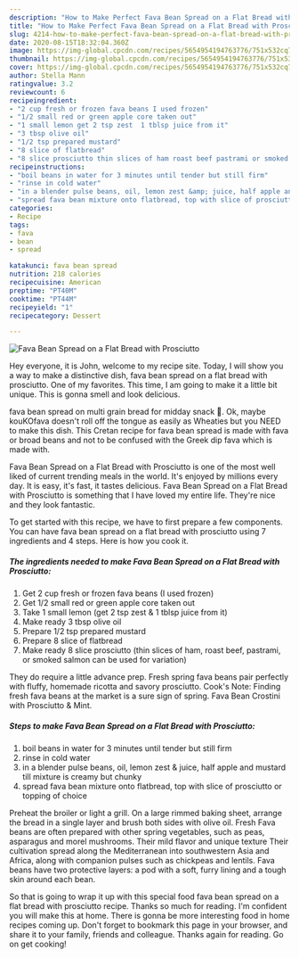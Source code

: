 ```yaml
---
description: "How to Make Perfect Fava Bean Spread on a Flat Bread with Prosciutto"
title: "How to Make Perfect Fava Bean Spread on a Flat Bread with Prosciutto"
slug: 4214-how-to-make-perfect-fava-bean-spread-on-a-flat-bread-with-prosciutto
date: 2020-08-15T18:32:04.360Z
image: https://img-global.cpcdn.com/recipes/5654954194763776/751x532cq70/fava-bean-spread-on-a-flat-bread-with-prosciutto-recipe-main-photo.jpg
thumbnail: https://img-global.cpcdn.com/recipes/5654954194763776/751x532cq70/fava-bean-spread-on-a-flat-bread-with-prosciutto-recipe-main-photo.jpg
cover: https://img-global.cpcdn.com/recipes/5654954194763776/751x532cq70/fava-bean-spread-on-a-flat-bread-with-prosciutto-recipe-main-photo.jpg
author: Stella Mann
ratingvalue: 3.2
reviewcount: 6
recipeingredient:
- "2 cup fresh or frozen fava beans I used frozen"
- "1/2 small red or green apple core taken out"
- "1 small lemon get 2 tsp zest  1 tblsp juice from it"
- "3 tbsp olive oil"
- "1/2 tsp prepared mustard"
- "8 slice of flatbread"
- "8 slice prosciutto thin slices of ham roast beef pastrami or smoked salmon can be used for variation"
recipeinstructions:
- "boil beans in water for 3 minutes until tender but still firm"
- "rinse in cold water"
- "in a blender pulse beans, oil, lemon zest &amp; juice, half apple and mustard till mixture is creamy but chunky"
- "spread fava bean mixture onto flatbread, top with slice of prosciutto or topping of choice"
categories:
- Recipe
tags:
- fava
- bean
- spread

katakunci: fava bean spread 
nutrition: 218 calories
recipecuisine: American
preptime: "PT40M"
cooktime: "PT44M"
recipeyield: "1"
recipecategory: Dessert

---
```



![Fava Bean Spread on a Flat Bread with Prosciutto](https://img-global.cpcdn.com/recipes/5654954194763776/751x532cq70/fava-bean-spread-on-a-flat-bread-with-prosciutto-recipe-main-photo.jpg)

Hey everyone, it is John, welcome to my recipe site. Today, I will show you a way to make a distinctive dish, fava bean spread on a flat bread with prosciutto. One of my favorites. This time, I am going to make it a little bit unique. This is gonna smell and look delicious.

fava bean spread on multi grain bread for midday snack 🙂. Ok, maybe kouKOfava doesn&#39;t roll off the tongue as easily as Wheaties but you NEED to make this dish. This Cretan recipe for fava bean spread is made with fava or broad beans and not to be confused with the Greek dip fava which is made with.

Fava Bean Spread on a Flat Bread with Prosciutto is one of the most well liked of current trending meals in the world. It's enjoyed by millions every day. It is easy, it's fast, it tastes delicious. Fava Bean Spread on a Flat Bread with Prosciutto is something that I have loved my entire life. They're nice and they look fantastic.


To get started with this recipe, we have to first prepare a few components. You can have fava bean spread on a flat bread with prosciutto using 7 ingredients and 4 steps. Here is how you cook it.

<!--inarticleads1-->

##### The ingredients needed to make Fava Bean Spread on a Flat Bread with Prosciutto:

1. Get 2 cup fresh or frozen fava beans (I used frozen)
1. Get 1/2 small red or green apple core taken out
1. Take 1 small lemon (get 2 tsp zest &amp; 1 tblsp juice from it)
1. Make ready 3 tbsp olive oil
1. Prepare 1/2 tsp prepared mustard
1. Prepare 8 slice of flatbread
1. Make ready 8 slice prosciutto (thin slices of ham, roast beef, pastrami, or smoked salmon can be used for variation)


They do require a little advance prep. Fresh spring fava beans pair perfectly with fluffy, homemade ricotta and savory prosciutto. Cook&#39;s Note: Finding fresh fava beans at the market is a sure sign of spring. Fava Bean Crostini with Prosciutto &amp; Mint. 

<!--inarticleads2-->

##### Steps to make Fava Bean Spread on a Flat Bread with Prosciutto:

1. boil beans in water for 3 minutes until tender but still firm
1. rinse in cold water
1. in a blender pulse beans, oil, lemon zest &amp; juice, half apple and mustard till mixture is creamy but chunky
1. spread fava bean mixture onto flatbread, top with slice of prosciutto or topping of choice


Preheat the broiler or light a grill. On a large rimmed baking sheet, arrange the bread in a single layer and brush both sides with olive oil. Fresh Fava beans are often prepared with other spring vegetables, such as peas, asparagus and morel mushrooms. Their mild flavor and unique texture Their cultivation spread along the Mediterranean into southwestern Asia and Africa, along with companion pulses such as chickpeas and lentils. Fava beans have two protective layers: a pod with a soft, furry lining and a tough skin around each bean. 

So that is going to wrap it up with this special food fava bean spread on a flat bread with prosciutto recipe. Thanks so much for reading. I'm confident you will make this at home. There is gonna be more interesting food in home recipes coming up. Don't forget to bookmark this page in your browser, and share it to your family, friends and colleague. Thanks again for reading. Go on get cooking!
